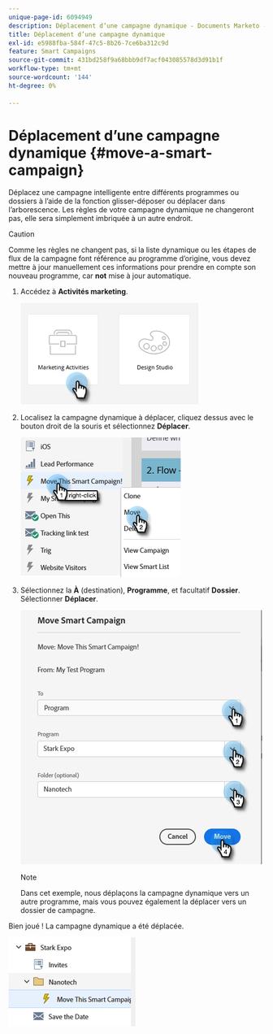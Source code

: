```yaml
---
unique-page-id: 6094949
description: Déplacement d’une campagne dynamique - Documents Marketo - Documentation du produit
title: Déplacement d’une campagne dynamique
exl-id: e5988fba-584f-47c5-8b26-7ce6ba312c9d
feature: Smart Campaigns
source-git-commit: 431bd258f9a68bbb9df7acf043085578d3d91b1f
workflow-type: tm+mt
source-wordcount: '144'
ht-degree: 0%

---
```


# Déplacement d’une campagne dynamique {#move-a-smart-campaign}

Déplacez une campagne intelligente entre différents programmes ou dossiers à l’aide de la fonction glisser-déposer ou déplacer dans l’arborescence. Les règles de votre campagne dynamique ne changeront pas, elle sera simplement imbriquée à un autre endroit.

>[!CAUTION]
>
>Comme les règles ne changent pas, si la liste dynamique ou les étapes de flux de la campagne font référence au programme d’origine, vous devez mettre à jour manuellement ces informations pour prendre en compte son nouveau programme, car **not** mise à jour automatique.

1. Accédez à **Activités marketing**.

   ![](assets/move-a-smart-campaign-1.png)

1. Localisez la campagne dynamique à déplacer, cliquez dessus avec le bouton droit de la souris et sélectionnez **Déplacer**.

   ![](assets/move-a-smart-campaign-2.png)

1. Sélectionnez la **À** (destination), **Programme**, et facultatif **Dossier**. Sélectionner **Déplacer**.

   ![](assets/move-a-smart-campaign-3.png)

   >[!NOTE]
   >
   >Dans cet exemple, nous déplaçons la campagne dynamique vers un autre programme, mais vous pouvez également la déplacer vers un dossier de campagne.

Bien joué ! La campagne dynamique a été déplacée.

![](assets/move-a-smart-campaign-4.png)
